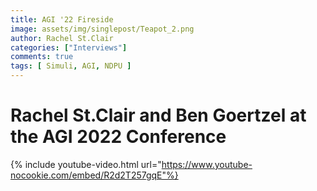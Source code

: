 ```yaml
---
title: AGI '22 Fireside
image: assets/img/singlepost/Teapot_2.png
author: Rachel St.Clair
categories: ["Interviews"]
comments: true
tags: [ Simuli, AGI, NDPU ]
---
```


# Rachel St.Clair and Ben Goertzel at the AGI 2022 Conference

{% include youtube-video.html url="https://www.youtube-nocookie.com/embed/R2d2T257gqE"%}